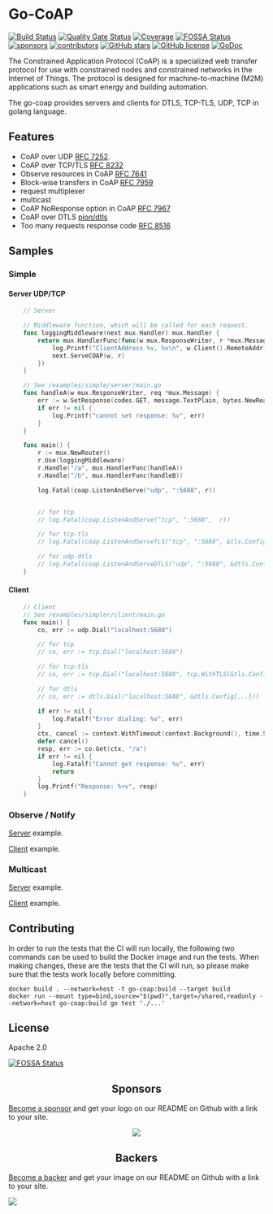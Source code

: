 # Go-CoAP

[![Build Status](https://github.com/plgd-dev/go-coap/workflows/Test/badge.svg)](https://github.com/plgd-dev/go-coap/actions?query=workflow%3ATest)
[![Quality Gate Status](https://sonarcloud.io/api/project_badges/measure?project=plgd-dev_go-coap&metric=alert_status)](https://sonarcloud.io/summary/new_code?id=plgd-dev_go-coap)
[![Coverage](https://img.shields.io/sonar/coverage/plgd-dev_go-coap?server=https%3A%2F%2Fsonarcloud.io)](https://sonarcloud.io/summary/overall?id=plgd-dev_go-coap)
[![FOSSA Status](https://app.fossa.io/api/projects/git%2Bgithub.com%2Fplgd-dev%2Fgo-coap.svg?type=shield)](https://app.fossa.io/projects/git%2Bgithub.com%2Fplgd-dev%2Fgo-coap?ref=badge_shield)
[![sponsors](https://opencollective.com/go-coap/sponsors/badge.svg)](https://opencollective.com/go-coap#sponsors)
[![contributors](https://img.shields.io/github/contributors/plgd-dev/go-coap)](https://github.com/plgd-dev/go-coap/graphs/contributors)
[![GitHub stars](https://img.shields.io/github/stars/plgd-dev/go-coap)](https://github.com/plgd-dev/go-coap/stargazers)
[![GitHub license](https://img.shields.io/github/license/plgd-dev/go-coap)](https://github.com/plgd-dev/go-coap/blob/master/LICENSE)
[![GoDoc](https://pkg.go.dev/badge/github.com/plgd-dev/go-coap/v2?utm_source=godoc)](https://pkg.go.dev/github.com/plgd-dev/go-coap/v2?utm_source=godoc)
<!-- [![Go Report](https://goreportcard.com/badge/github.com/plgd-dev/go-coap)](https://goreportcard.com/report/github.com/plgd-dev/go-coap) -->

The Constrained Application Protocol (CoAP) is a specialized web transfer protocol for use with constrained nodes and constrained networks in the Internet of Things.
The protocol is designed for machine-to-machine (M2M) applications such as smart energy and building automation.

The go-coap provides servers and clients for DTLS, TCP-TLS, UDP, TCP in golang language.

## Features

* CoAP over UDP [RFC 7252][coap].
* CoAP over TCP/TLS [RFC 8232][coap-tcp]
* Observe resources in CoAP [RFC 7641][coap-observe]
* Block-wise transfers in CoAP [RFC 7959][coap-block-wise-transfers]
* request multiplexer
* multicast
* CoAP NoResponse option in CoAP [RFC 7967][coap-noresponse]
* CoAP over DTLS [pion/dtls][pion-dtls]
* Too many requests response code [RFC 8516][coap-429]

[coap]: http://tools.ietf.org/html/rfc7252
[coap-tcp]: https://tools.ietf.org/html/rfc8323
[coap-block-wise-transfers]: https://tools.ietf.org/html/rfc7959
[coap-observe]: https://tools.ietf.org/html/rfc7641
[coap-noresponse]: https://tools.ietf.org/html/rfc7967
[pion-dtls]: https://github.com/pion/dtls
[coap-429]: https://datatracker.ietf.org/doc/html/rfc8516

## Samples

### Simple

#### Server UDP/TCP

```go
    // Server

    // Middleware function, which will be called for each request.
    func loggingMiddleware(next mux.Handler) mux.Handler {
        return mux.HandlerFunc(func(w mux.ResponseWriter, r *mux.Message) {
            log.Printf("ClientAddress %v, %v\n", w.Client().RemoteAddr(), r.String())
            next.ServeCOAP(w, r)
        })
    }

    // See /examples/simple/server/main.go
    func handleA(w mux.ResponseWriter, req *mux.Message) {
        err := w.SetResponse(codes.GET, message.TextPlain, bytes.NewReader([]byte("hello world")))
        if err != nil {
            log.Printf("cannot set response: %v", err)
        }
    }

    func main() {
        r := mux.NewRouter()
        r.Use(loggingMiddleware)
        r.Handle("/a", mux.HandlerFunc(handleA))
        r.Handle("/b", mux.HandlerFunc(handleB))

        log.Fatal(coap.ListenAndServe("udp", ":5688", r))


        // for tcp
        // log.Fatal(coap.ListenAndServe("tcp", ":5688",  r))

        // for tcp-tls
        // log.Fatal(coap.ListenAndServeTLS("tcp", ":5688", &tls.Config{...}, r))

        // for udp-dtls
        // log.Fatal(coap.ListenAndServeDTLS("udp", ":5688", &dtls.Config{...}, r))
    }
```

#### Client

```go
    // Client
    // See /examples/simpler/client/main.go
    func main() {
        co, err := udp.Dial("localhost:5688")

        // for tcp
        // co, err := tcp.Dial("localhost:5688")

        // for tcp-tls
        // co, err := tcp.Dial("localhost:5688", tcp.WithTLS(&tls.Config{...}))

        // for dtls
        // co, err := dtls.Dial("localhost:5688", &dtls.Config{...}))

        if err != nil {
            log.Fatalf("Error dialing: %v", err)
        }
        ctx, cancel := context.WithTimeout(context.Background(), time.Second)
        defer cancel()
        resp, err := co.Get(ctx, "/a")
        if err != nil {
            log.Fatalf("Cannot get response: %v", err)
            return
        }
        log.Printf("Response: %+v", resp)
    }
```

### Observe / Notify

[Server](examples/observe/server/main.go) example.

[Client](examples/observe/client/main.go) example.

### Multicast

[Server](examples/mcast/server/main.go) example.

[Client](examples/mcast/client/main.go) example.

## Contributing

In order to run the tests that the CI will run locally, the following two commands can be used to build the Docker image and run the tests. When making changes, these are the tests that the CI will run, so please make sure that the tests work locally before committing.

```shell
docker build . --network=host -t go-coap:build --target build
docker run --mount type=bind,source="$(pwd)",target=/shared,readonly --network=host go-coap:build go test './...'
```

## License

Apache 2.0

[![FOSSA Status](https://app.fossa.io/api/projects/git%2Bgithub.com%2Fplgd-dev%2Fgo-coap.svg?type=large)](https://app.fossa.io/projects/git%2Bgithub.com%2Fplgd-dev%2Fgo-coap?ref=badge_large)

<!-- markdownlint-disable MD033 -->

<h2 align="center">Sponsors</h2>

[Become a sponsor](https://opencollective.com/go-coap#sponsor) and get your logo on our README on Github with a link to your site.

<div align="center">

<a href="https://opencollective.com/go-coap/sponsor/0/website?requireActive=false" target="_blank"><img src="https://opencollective.com/go-coap/sponsor/0/avatar.svg?requireActive=false"></a>

</div>

<h2 align="center">Backers</h2>

[Become a backer](https://opencollective.com/go-coap#backer) and get your image on our README on Github with a link to your site.

<a href="https://opencollective.com/go-coap/backer/0/website?requireActive=false" target="_blank"><img src="https://opencollective.com/go-coap/backer/0/avatar.svg?requireActive=false"></a>
